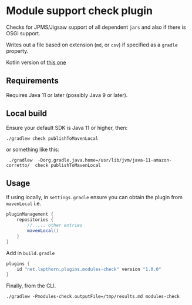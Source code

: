 # Module support check plugin

Checks for JPMS/Jigsaw support of all dependent `jars` and also if there is OSGi support.

Writes out a file based on extension (`md`, or `csv`) if specified as a `gradle` property.

Kotlin version of [this one](https://github.com/woggioni/my-gradle-plugins/blob/master/jpms-check)

## Requirements

Requires Java 11 or later (possibly Java 9 or later).

## Local build

Ensure your default SDK is Java 11 or higher, then:

```shell script
./gradlew check publishToMavenLocal
```

or something like this:

```shell script
 ./gradlew  -Dorg.gradle.java.home=/usr/lib/jvm/java-11-amazon-corretto/  check publishToMavenLocal
```

## Usage

If using locally, in `settings.gradle` ensure you can obtain the plugin from `mavenLocal`
i.e.

```groovy
pluginManagement {
    repositories {
        //..... other entries
        mavenLocal()
    }
}
```

Add in `build.gradle`

```groovy
plugins {
    id "net.lapthorn.plugins.modules-check" version "1.0.0"
}
```

Finally, from the CLI.

```shell script
./gradlew -Pmodules-check.outputFile=/tmp/results.md modules-check
```
